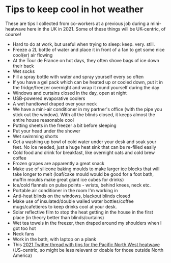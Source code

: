 # Tips to keep cool in hot weather
These are tips I collected from co-workers at a previous job during a mini-heatwave here in the UK in 2021. Some of these things will be UK-centric, of course! 

* Hard to do at work, but useful when trying to sleep: keep. very. still.
* Freeze a 2L bottle of water and place it in front of a fan to get some nice cool(er) air flowing
* At the Tour de France on hot days, they often shove bags of ice down their back
* Wet socks
* Fill a spray bottle with water and spray yourself every so often
* If you have a gel pack which can be heated up or cooled down, put it in the fridge/freezer overnight and wrap it round yourself during the day
* Windows and curtains closed in the day, open at night
* USB-powered evaporative coolers
* A wet handtowel draped over your neck
* We have a mini-air conditioner in my partner's office (with the pipe you stick out the window). With all the blinds closed, it keeps almost the entire house reasonable cool
* Putting sheets in the freezer a bit before sleeping
* Put your head under the shower
* Wet swimming shorts
* Get a washing up bowl of cold water under your desk and soak your feet. No ice needed, just a huge heat sink that can be re-filled easily
* Cold food and drink for breakfast, like overnight oats and cold brew coffee
* Frozen grapes are apparently a great snack
* Make use of silicone baking moulds to make larger ice blocks that will take longer to melt (loaf/cake mould would be good for a foot bath, muffin moulds make great giant ice cubes for drinks)
* Ice/cold flannels on pulse points - wrists, behind knees, neck etc.
* Portable air conditioner in the room I'm working in
* Anti-heat blinds on the windows, blackout blinds closed
* Make use of insulated/double walled water bottles/coffee mugs/cafetieres to keep drinks cool at your desk.
* Solar reflective film to stop the heat getting in the house in the first place (in theory better than blinds/curtains)
* Wet tea towels in the freezer, then draped around my shoulders when I got too hot
* Neck fans
* Work in the bath, with laptop on a plank
* This [2021 Twitter thread with tips for the Pacific North West heatwave](https://twitter.com/ArnicaxRoss/status/1409111943315656710) (US-centric, so might be less relevant or doable for those outside North America)
